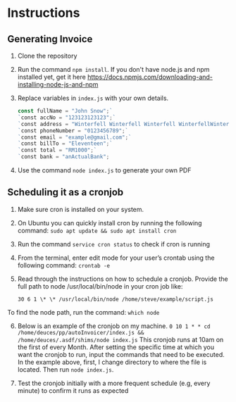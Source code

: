 # Instructions

## Generating Invoice

1. Clone the repository
2. Run the command `npm install`. If you don't have node.js and npm installed yet, get it here https://docs.npmjs.com/downloading-and-installing-node-js-and-npm
3. Replace variables in `index.js` with your own details.

   ```js
   const fullName = "John Snow";`
   `const accNo = "123123123123";`
   `const address = "Winterfell Winterfell Winterfell WinterfellWinterfell";`
   `const phoneNumber = "0123456789";`
   `const email = "example@gmail.com";`
   `const billTo = "Eleventeen";`
   `const total = "RM1000";`
   `const bank = "anActualBank";
   ```

4. Use the command `node index.js` to generate your own PDF

## Scheduling it as a cronjob

1. Make sure cron is installed on your system.
2. On Ubuntu you can quickly install cron by running the following command:
   `sudo apt update && sudo apt install cron`
3. Run the command `service cron status` to check if cron is running
4. From the terminal, enter edit mode for your user’s crontab using the following command: `crontab -e`
5. Read through the instructions on how to schedule a cronjob.
   Provide the full path to node /usr/local/bin/node in your cron job like:

   `30 6 1 \* \* /usr/local/bin/node /home/steve/example/script.js`

To find the node path, run the command: `which node`

6. Below is an example of the cronjob on my machine.
   `0 10 1 * * cd  /home/deuces/pp/autoInvoicer/index.js && /home/deuces/.asdf/shims/node index.js`
   This cronjob runs at 10am on the first of every Month.
   After setting the specific time at which you want the cronjob to run, input the commands that need to be executed.
   In the example above, first, I change directory to where the file is located. Then run `node index.js`.

7. Test the cronjob initially with a more frequent schedule (e.g, every minute) to confirm it runs as expected
